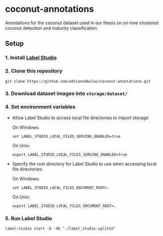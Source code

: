 # coconut-annotations

Annotations for the coconut dataset used in our thesis on on-tree clustered coconut detection and maturity classification.

## Setup

### 1. Install [Label Studio](https://labelstud.io/guide/install.html)

### 2. Clone this repository

```
git clone https://github.com/adriannebulao/coconut-annotations.git
```

### 3. Download dataset images into `storage/dataset/`

### 4. Set environment variables

- Allow Label Studio to access local file directories to import storage:

  On Windows:

  ```
  set LABEL_STUDIO_LOCAL_FILES_SERVING_ENABLED=true
  ```

  On Unix:

  ```
  export LABEL_STUDIO_LOCAL_FILES_SERVING_ENABLED=true
  ```

- Specify the root directory for Label Studio to use when accessing local file directories:

  On Windows:

  ```
  set LABEL_STUDIO_LOCAL_FILES_DOCUMENT_ROOT=.
  ```

  On Unix:

  ```
  export LABEL_STUDIO_LOCAL_FILES_DOCUMENT_ROOT=.
  ```

### 5. Run Label Studio

```
label-studio start -b -db "./label_studio.sqlite3"
```
